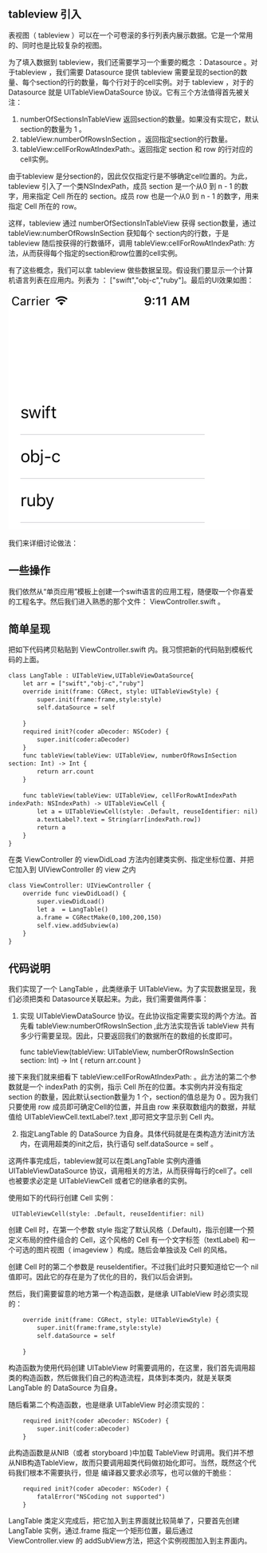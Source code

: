 ## tableview 引入 

表视图（ tableview ）可以在一个可卷滚的多行列表内展示数据。它是一个常用的、同时也是比较复杂的视图。

为了填入数据到 tableview，我们还需要学习一个重要的概念 ：Datasource 。对于tableview ，我们需要 Datasource 提供 tableview 需要呈现的section的数量、每个section的行的数量，每个行对于的cell实例。对于 tableview ，对于的 Datasource 就是 UITableViewDataSource 协议。它有三个方法值得首先被关注：

1. numberOfSectionsInTableView 返回section的数量。如果没有实现它，默认section的数量为 1 。
2. tableView:numberOfRowsInSection 。返回指定section的行数量。
3. tableView:cellForRowAtIndexPath:。返回指定 section 和 row 的行对应的cell实例。

由于tableview 是分section的，因此仅仅指定行是不够确定cell位置的。为此，tableview 引入了一个类NSIndexPath，成员 section 是一个从0 到 n - 1 的数字，用来指定 Cell 所在的 section。成员 row 也是一个从0 到 n - 1 的数字，用来指定 Cell 所在的 row。

这样，tableview 通过 numberOfSectionsInTableView 获得 section数量，通过tableView:numberOfRowsInSection 获知每个 section内的行数，于是 tableview 随后按获得的行数循环，调用 tableView:cellForRowAtIndexPath: 方法，从而获得每个指定的section和row位置的cell实例。

有了这些概念，我们可以拿 tableview 做些数据呈现。假设我们要显示一个计算机语言列表在应用内。列表为 ： ["swift","obj-c","ruby"]。最后的UI效果如图：

![language table view](langtable.png)

我们来详细讨论做法：

## 一些操作

我们依然从“单页应用”模板上创建一个swift语言的应用工程，随便取一个你喜爱的工程名字。然后我们进入熟悉的那个文件： ViewController.swift 。

## 简单呈现

把如下代码拷贝粘贴到  ViewController.swift 内。我习惯把新的代码贴到模板代码的上面。

    class LangTable : UITableView,UITableViewDataSource{
        let arr = ["swift","obj-c","ruby"]
        override init(frame: CGRect, style: UITableViewStyle) {
            super.init(frame:frame,style:style)
            self.dataSource = self
            
        }
        required init?(coder aDecoder: NSCoder) {
            super.init(coder:aDecoder)
        }
        func tableView(tableView: UITableView, numberOfRowsInSection section: Int) -> Int {
            return arr.count
        }
        
        func tableView(tableView: UITableView, cellForRowAtIndexPath indexPath: NSIndexPath) -> UITableViewCell {
            let a = UITableViewCell(style: .Default, reuseIdentifier: nil)
            a.textLabel?.text = String(arr[indexPath.row])
            return a
        }
    }

在类 ViewController 的 viewDidLoad 方法内创建类实例、指定坐标位置、并把它加入到 UIViewController 的 view 之内

    class ViewController: UIViewController {
        override func viewDidLoad() {
            super.viewDidLoad()
            let a  = LangTable()
            a.frame = CGRectMake(0,100,200,150)
            self.view.addSubview(a)
        }
    }

## 代码说明

我们实现了一个 LangTable ，此类继承于 UITableView。为了实现数据呈现，我们必须把类和 Datasource关联起来。为此，我们需要做两件事：

1. 实现 UITableViewDataSource 协议。在此协议指定需要实现的两个方法。首先看 tableView:numberOfRowsInSection ,此方法实现告诉 tableView 共有多少行需要呈现。因此，只要返回我们的数据所在的数组的长度即可。

    func tableView(tableView: UITableView, numberOfRowsInSection section: Int) -> Int {
        return arr.count
    }

接下来我们就来细看下 tableView:cellForRowAtIndexPath: 。此方法的第二个参数就是一个 indexPath 的实例，指示 Cell 所在的位置。本实例内并没有指定 section 的数量，因此默认section数量为 1 个，section的值总是为 0  。因为我们只要使用 row 成员即可确定Cell的位置，并且由 row 来获取数组内的数据，并赋值给 UITableViewCell.textLabel?.text ,即可把文字显示到 Cell 内。

2. 指定LangTable 的 DataSource 为自身。具体代码就是在类构造方法init方法内，在调用超类的init之后，执行语句 self.dataSource = self 。

这两件事完成后，tableview就可以在类LangTable 实例内遵循 UITableViewDataSource 协议，调用相关的方法，从而获得每行的cell了。cell 也被要求必定是 UITableViewCell 或者它的继承者的实例。

使用如下的代码行创建 Cell 实例：

     UITableViewCell(style: .Default, reuseIdentifier: nil) 

创建 Cell 时，在第一个参数 style 指定了默认风格（.Default)，指示创建一个预定义布局的控件组合的 Cell，这个风格的 Cell 有一个文字标签（textLabel) 和一个可选的图片视图（ imageview ）构成。随后会单独谈及 Cell 的风格。

创建 Cell 时的第二个参数是 reuseIdentifier。不过我们此时只要知道给它一个 nil 值即可。因此它的存在是为了优化的目的，我们以后会讲到。

然后，我们需要留意的地方第一个构造函数，是继承 UITableView 时必须实现的：

        override init(frame: CGRect, style: UITableViewStyle) {
            super.init(frame:frame,style:style)
            self.dataSource = self
            
        }

 构造函数为使用代码创建 UITableView 时需要调用的，在这里，我们首先调用超类的构造函数，然后做我们自己的构造流程，具体到本类内，就是关联类 LangTable 的 DataSource 为自身。

 随后看第二个构造函数，也是继承 UITableView 时必须实现的：

        required init?(coder aDecoder: NSCoder) {
            super.init(coder:aDecoder)
        }

此构造函数是从NIB（或者 storyboard )中加载 TableView 时调用。我们并不想从NIB构造TableView，故而只要调用超类代码做初始化即可。当然，既然这个代码我们根本不需要执行，但是 编译器又要求必须写，也可以做的干脆些：

        required init?(coder aDecoder: NSCoder) {
            fatalError("NSCoding not supported")
        }

LangTable 类定义完成后，把它加入到主界面就比较简单了，只要首先创建 LangTable 实例，通过.frame 指定一个矩形位置，最后通过 ViewController.view 的 addSubView方法，把这个实例视图加入到主界面内。

